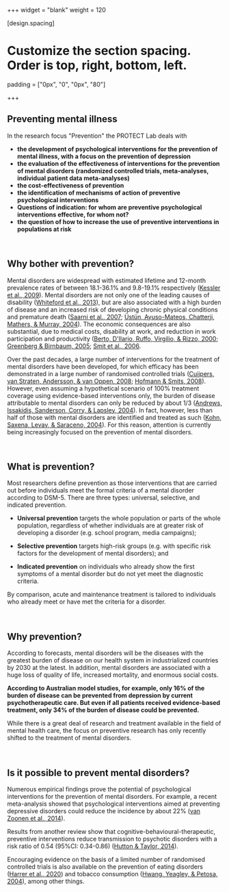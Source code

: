 +++
widget = "blank"
weight = 120

[design.spacing]
  # Customize the section spacing. Order is top, right, bottom, left.
  padding = ["0px", "0", "0px", "80"]

+++

## Preventing mental illness

In the research focus "Prevention" the PROTECT Lab deals with

* **the development of psychological interventions for the prevention of mental illness, with
a focus on the prevention of depression**
* **the evaluation of the effectiveness of interventions for the prevention of mental disorders (randomized controlled trials, meta-analyses, individual patient data meta-analyses)**
* **the cost-effectiveness of prevention**
* **the identification of mechanisms of action of preventive psychological interventions**
* **Questions of indication: for whom are preventive psychological interventions effective, for whom not?**
* **the question of how to increase the use of preventive interventions in populations at risk**

&nbsp;

## Why bother with prevention?

Mental disorders are widespread with estimated lifetime and 12-month prevalence rates of between 18.1-36.1% and 9.8-19.1% respectively ([Kessler et al., 2009](https://www.cambridge.org/core/journals/epidemiology-and-psychiatric-sciences/article/global-burden-of-mental-disorders-an-update-from-the-who-world-mental-health-wmh-surveys/FCE4DE10C9FB1A9FFDDDBA3C5264F445)). Mental disorders are not only one of the leading causes of disability ([Whiteford et al., 2013](https://www.sciencedirect.com/science/article/pii/S0140673613616116)), but are also associated with a high burden of disease and an increased risk of developing chronic physical conditions and premature death ([Saarni et al., 2007](https://www.cambridge.org/core/journals/the-british-journal-of-psychiatry/article/impact-of-psychiatric-disorders-on-healthrelated-quality-of-life-general-population-survey/E0F76209F36D783BA97824882DFD6ED6); [Üstün, Ayuso-Mateos, Chatterji, Mathers, & Murray, 2004](https://www.cambridge.org/core/journals/the-british-journal-of-psychiatry/article/global-burden-of-depressive-disorders-in-the-year-2000/5598D370DE4F8FB2FDFC71CC85E1B159)). The economic consequences are also substantial, due to medical costs, disability at work, and reduction in work participation and productivity ([Berto, D'Ilario, Ruffo, Virgilio, & Rizzo, 2000](https://onlinelibrary.wiley.com/doi/abs/10.1002/1099-176X(200003)3:1%3C3::AID-MHP68%3E3.0.CO;2-H); [Greenberg & Birnbaum, 2005](http://doi.org/10.1517/14656566.6.3.369); [Smit et al., 2006](https://research.vu.nl/en/publications/costs-of-nine-common-mental-disordersimplications-for-curative-an).

Over the past decades, a large number of interventions for the treatment of mental disorders have been developed, for which efficacy has been demonstrated in a large number of randomised controlled trials ([Cuijpers, van Straten, Andersson, & van Oppen, 2008](https://psycnet.apa.org/record/2008-16943-011); [Hofmann & Smits, 2008](https://www.ncbi.nlm.nih.gov/pmc/articles/PMC2409267/)). However, even assuming a hypothetical scenario of 100% treatment coverage using evidence-based interventions only, the burden of disease attributable to mental disorders can only be reduced by about 1/3 ([Andrews, Issakidis, Sanderson, Corry, & Lapsley, 2004](https://www.cambridge.org/core/journals/the-british-journal-of-psychiatry/article/utilising-survey-data-to-inform-public-policy-comparison-of-the-costeffectiveness-of-treatment-of-ten-mental-disorders/E90EB31FACFC42C0D1E9EF8F46F3AC63)). In fact, however, less than half of those with mental disorders are identified and treated as such ([Kohn, Saxena, Levav, & Saraceno, 2004](https://www.scielosp.org/article/bwho/2004.v82n11/858-866/en/)). For this reason, attention is currently being increasingly focused on the prevention of mental disorders.


&nbsp;

## What is prevention?

Most researchers define prevention as those interventions that are carried out before individuals meet the formal criteria of a mental disorder according to DSM-5. There are three types: universal, selective, and indicated prevention.

* **Universal prevention** targets the whole population or parts of the whole population, regardless of whether individuals are at greater risk of developing a disorder (e.g. school program, media campaigns);

* **Selective prevention** targets high-risk groups (e.g. with specific risk factors for the development of mental disorders); and 

* **Indicated prevention** on individuals who already show the first symptoms of a mental disorder but do not yet meet the diagnostic criteria.

By comparison, acute and maintenance treatment is tailored to individuals who already meet or have met the criteria for a disorder.


&nbsp;

## Why prevention?

According to forecasts, mental disorders will be the diseases with the greatest burden of disease on our health system in industrialized countries by 2030 at the latest. In addition, mental disorders are associated with a huge loss of quality of life, increased mortality, and enormous social costs.

**According to Australian model studies, for example, only 16% of the burden of disease can be prevented from depression by current psychotherapeutic care. But even if all patients received evidence-based treatment, only 34% of the burden of disease could be prevented.**

While there is a great deal of research and treatment available in the field of mental health care, the focus on preventive research has only recently shifted to the treatment of mental disorders.


&nbsp;

## Is it possible to prevent mental disorders?

Numerous empirical findings prove the potential of psychological interventions for the prevention of mental disorders. For example, a recent meta-analysis showed that psychological interventions aimed at preventing depressive disorders could reduce the incidence by about 22% ([van Zoonen et al., 2014](https://academic.oup.com/ije/article/43/2/318/676247)).

Results from another review show that cognitive-behavioural-therapeutic, preventive interventions reduce transmission to psychotic disorders with a risk ratio of 0.54 (95%CI: 0.34-0.86) ([Hutton & Taylor, 2014](https://www.cambridge.org/core/journals/psychological-medicine/article/cognitive-behavioural-therapy-for-psychosis-prevention-a-systematic-review-and-metaanalysis/6B78E4E82E8648E62FD2EE8C7E76CF96)).

Encouraging evidence on the basis of a limited number of randomised controlled trials is also available on the prevention of eating disorders ([Harrer et al., 2020](https://onlinelibrary.wiley.com/doi/full/10.1002/eat.23224)) and tobacco consumption ([Hwang, Yeagley, & Petosa, 2004](https://journals.sagepub.com/doi/abs/10.1177/1090198104263361?casa_token=SWyubB1izswAAAAA:xt1E3LCH1PbwGpq-Y_y2G7V_FvFQTBVECBiT0lHyX05XGC3EVn2C0ElRccfApIDz7ps1dcOGXz6W)), among other things.

